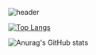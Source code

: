 
<!--
**JioBani/JioBani** is a ✨ _special_ ✨ repository because its `README.md` (this file) appears on your GitHub profile.

Here are some ideas to get you started:

- 🔭 I’m currently working on ...
- 🌱 I’m currently learning ...
- 👯 I’m looking to collaborate on ...
- 🤔 I’m looking for help with ...
- 💬 Ask me about ...
- 📫 How to reach me: ...
- 😄 Pronouns: ...
- ⚡ Fun fact: ...
-->

![header](https://capsule-render.vercel.app/api?type=wave&color=auto&height=300&section=header&fontSize=90)

[![Top Langs](https://github-readme-stats.vercel.app/api/top-langs/?username=JioBani)](https://github.com/anuraghazra/github-readme-stats)

![Anurag's GitHub stats](https://github-readme-stats.vercel.app/api?username=JioBani&hide=contribs,prs&show_icons=true&theme=테마)

